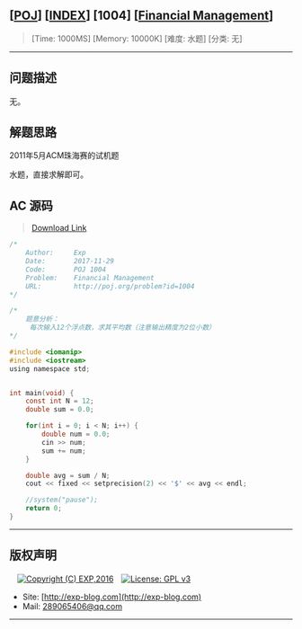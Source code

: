 ## [[POJ](http://poj.org/)] [[INDEX](https://github.com/lyy289065406/POJ-Solving-Reports)] [1004] [[Financial Management](http://poj.org/problem?id=1004)]

> [Time: 1000MS] [Memory: 10000K] [难度: 水题] [分类: 无]

------

## 问题描述

无。

## 解题思路

2011年5月ACM珠海赛的试机题

水题，直接求解即可。

## AC 源码

> [Download Link](/reports/POJ1004-Financial%20Management/src)


```c
/*
	Author:     Exp
	Date:       2017-11-29
	Code:       POJ 1004
	Problem:    Financial Management
	URL:		http://poj.org/problem?id=1004
*/

/*
	题意分析：
	 每次输入12个浮点数，求其平均数（注意输出精度为2位小数）
*/

#include <iomanip>
#include <iostream>
using namespace std;


int main(void) {
	const int N = 12;
	double sum = 0.0;

	for(int i = 0; i < N; i++) {
		double num = 0.0;
		cin >> num;
		sum += num;
	}

	double avg = sum / N;
	cout << fixed << setprecision(2) << '$' << avg << endl;

	//system("pause");
	return 0;
}
```

------

## 版权声明

　[![Copyright (C) EXP,2016](https://img.shields.io/badge/Copyright%20(C)-EXP%202016-blue.svg)](http://exp-blog.com)　[![License: GPL v3](https://img.shields.io/badge/License-GPL%20v3-blue.svg)](https://www.gnu.org/licenses/gpl-3.0)
  

- Site: [http://exp-blog.com](http://exp-blog.com) 
- Mail: <a href="mailto:289065406@qq.com?subject=[EXP's Github]%20Your%20Question%20（请写下您的疑问）&amp;body=What%20can%20I%20help%20you?%20（需要我提供什么帮助吗？）">289065406@qq.com</a>


------
